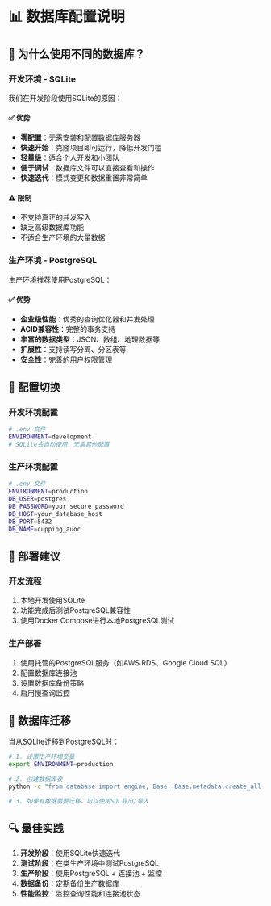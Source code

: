 # 📊 数据库配置说明

## 🎯 为什么使用不同的数据库？

### **开发环境 - SQLite**
我们在开发阶段使用SQLite的原因：

#### ✅ **优势**
- **零配置**：无需安装和配置数据库服务器
- **快速开始**：克隆项目即可运行，降低开发门槛
- **轻量级**：适合个人开发和小团队
- **便于调试**：数据库文件可以直接查看和操作
- **快速迭代**：模式变更和数据重置非常简单

#### ⚠️ **限制**
- 不支持真正的并发写入
- 缺乏高级数据库功能
- 不适合生产环境的大量数据

### **生产环境 - PostgreSQL**
生产环境推荐使用PostgreSQL：

#### ✅ **优势**
- **企业级性能**：优秀的查询优化器和并发处理
- **ACID兼容性**：完整的事务支持
- **丰富的数据类型**：JSON、数组、地理数据等
- **扩展性**：支持读写分离、分区表等
- **安全性**：完善的用户权限管理

## 🔧 配置切换

### **开发环境配置**
```bash
# .env 文件
ENVIRONMENT=development
# SQLite会自动使用，无需其他配置
```

### **生产环境配置**
```bash
# .env 文件
ENVIRONMENT=production
DB_USER=postgres
DB_PASSWORD=your_secure_password
DB_HOST=your_database_host
DB_PORT=5432
DB_NAME=cupping_auoc
```

## 🚀 部署建议

### **开发流程**
1. 本地开发使用SQLite
2. 功能完成后测试PostgreSQL兼容性
3. 使用Docker Compose进行本地PostgreSQL测试

### **生产部署**
1. 使用托管的PostgreSQL服务（如AWS RDS、Google Cloud SQL）
2. 配置数据库连接池
3. 设置数据库备份策略
4. 启用慢查询监控

## 📝 数据库迁移

当从SQLite迁移到PostgreSQL时：

```bash
# 1. 设置生产环境变量
export ENVIRONMENT=production

# 2. 创建数据库表
python -c "from database import engine, Base; Base.metadata.create_all(bind=engine)"

# 3. 如果有数据需要迁移，可以使用SQL导出/导入
```

## 🔍 最佳实践

1. **开发阶段**：使用SQLite快速迭代
2. **测试阶段**：在类生产环境中测试PostgreSQL
3. **生产阶段**：使用PostgreSQL + 连接池 + 监控
4. **数据备份**：定期备份生产数据库
5. **性能监控**：监控查询性能和连接池状态 